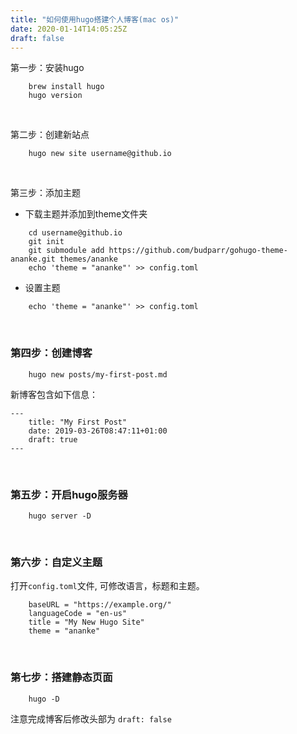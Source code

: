 ```yaml
---
title: "如何使用hugo搭建个人博客(mac os)"
date: 2020-01-14T14:05:25Z
draft: false
---
```


第一步：安装hugo
```
    brew install hugo
    hugo version
``` 
&nbsp;

第二步：创建新站点
```
    hugo new site username@github.io
```
&nbsp;

第三步：添加主题
* 下载主题并添加到theme文件夹
```
    cd username@github.io
    git init
    git submodule add https://github.com/budparr/gohugo-theme-ananke.git themes/ananke
    echo 'theme = "ananke"' >> config.toml
```
* 设置主题
```
    echo 'theme = "ananke"' >> config.toml 
```
&nbsp;
### 第四步：创建博客
```
    hugo new posts/my-first-post.md
```
新博客包含如下信息：

``` 
---
    title: "My First Post"
    date: 2019-03-26T08:47:11+01:00
    draft: true
---
```
&nbsp;
### 第五步：开启hugo服务器
``` 
    hugo server -D
```
&nbsp;
### 第六步：自定义主题

打开`config.toml`文件, 可修改语言，标题和主题。
```
    baseURL = "https://example.org/"
    languageCode = "en-us"
    title = "My New Hugo Site"
    theme = "ananke"
```
&nbsp;
### 第七步：搭建静态页面
``` 
    hugo -D
```
注意完成博客后修改头部为 `draft: false`